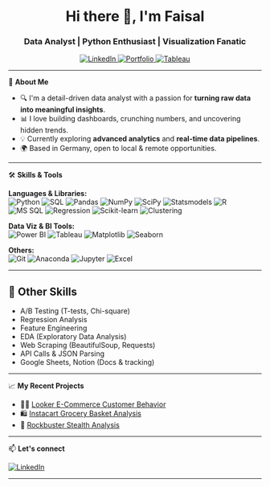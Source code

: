 <h1 align="center">Hi there 👋, I'm Faisal</h1>
<h3 align="center">Data Analyst | Python Enthusiast | Visualization Fanatic</h3>

<p align="center">
  <a href="https://www.linkedin.com/in/faisalmalekzada" target="_blank">
    <img alt="LinkedIn" src="https://img.shields.io/badge/LinkedIn-blue?style=for-the-badge&logo=linkedin" />
  </a>
  <a href="https://drive.google.com/file/d/1PTYo5qfT2HtIIq2i_OER_qQpwWha0eQJ/view?usp=sharing" target="_blank">
    <img alt="Portfolio" src="https://img.shields.io/badge/Portfolio-black?style=for-the-badge&logo=github" />
  </a>
  <a href="https://public.tableau.com/app/profile/faisal.malekzada/vizzes" target="_blank">
  <img alt="Tableau" src="https://img.shields.io/badge/Tableau-E97627?style=for-the-badge&logo=tableau&logoColor=white" />
  </a>
</p>

---

🧠 **About Me**

- 🔍 I'm a detail-driven data analyst with a passion for **turning raw data into meaningful insights**.
- 📊 I love building dashboards, crunching numbers, and uncovering hidden trends.
- 💡 Currently exploring **advanced analytics** and **real-time data pipelines**.
- 🌍 Based in Germany, open to local & remote opportunities.

---

🛠 **Skills & Tools**

**Languages & Libraries:**  
![Python](https://img.shields.io/badge/-Python-3776AB?style=flat&logo=python&logoColor=white)
![SQL](https://img.shields.io/badge/-SQL-4479A1?style=flat&logo=mysql&logoColor=white)
![Pandas](https://img.shields.io/badge/-Pandas-150458?style=flat&logo=pandas)
![NumPy](https://img.shields.io/badge/-NumPy-013243?style=flat&logo=numpy&logoColor=white)
![SciPy](https://img.shields.io/badge/-SciPy-8CAAE6?style=flat&logo=scipy&logoColor=white)
![Statsmodels](https://img.shields.io/badge/-Statsmodels-003B6F?style=flat&logo=python&logoColor=white)
![R](https://img.shields.io/badge/-R-276DC3?style=flat&logo=r)
![MS SQL](https://img.shields.io/badge/-MS_SQL-CC2927?style=flat&logo=microsoftsqlserver&logoColor=white)
![Regression](https://img.shields.io/badge/-Regression-6A1B9A?style=flat&logo=python&logoColor=white)
![Scikit-learn](https://img.shields.io/badge/-Scikit--learn-F7931E?style=flat&logo=scikit-learn&logoColor=white)
![Clustering](https://img.shields.io/badge/-Clustering-0E76A8?style=flat&logo=python&logoColor=white)


**Data Viz & BI Tools:**  
![Power BI](https://img.shields.io/badge/-PowerBI-F2C811?style=flat&logo=powerbi&logoColor=black)
![Tableau](https://img.shields.io/badge/-Tableau-E97627?style=flat&logo=tableau&logoColor=white)
![Matplotlib](https://img.shields.io/badge/-Matplotlib-11557C?style=flat&logo=plotly)
![Seaborn](https://img.shields.io/badge/-Seaborn-268BD2?style=flat)

**Others:**  
![Git](https://img.shields.io/badge/-Git-F05032?style=flat&logo=git&logoColor=white)
![Anaconda](https://img.shields.io/badge/-Anaconda-44A833?style=flat&logo=anaconda&logoColor=white)
![Jupyter](https://img.shields.io/badge/-Jupyter-F37626?style=flat&logo=jupyter&logoColor=white)
![Excel](https://img.shields.io/badge/-Excel-217346?style=flat&logo=microsoft-excel&logoColor=white)

---

## 🧰 Other Skills  
- A/B Testing (T-tests, Chi-square)
- Regression Analysis
- Feature Engineering
- EDA (Exploratory Data Analysis)
- Web Scraping (BeautifulSoup, Requests)
- API Calls & JSON Parsing
- Google Sheets, Notion (Docs & tracking)

---

📈 **My Recent Projects**

- 🧍‍♂️ [Looker E-Commerce Customer Behavior](https://github.com/malekzada/looker_ecommerce)
- 🛍️ [Instacart Grocery Basket Analysis](https://github.com/malekzada/Instacart)
- 🍿 [Rockbuster Stealth Analysis](https://github.com/malekzada/rockbuster)

---

📫 **Let's connect**  

[![LinkedIn](https://img.shields.io/badge/-LinkedIn-blue?style=flat&logo=linkedin)](https://www.linkedin.com/in/faisalmalekzada)

---
